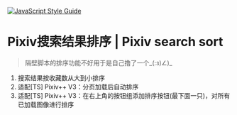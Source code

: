 [![JavaScript Style Guide](https://img.shields.io/badge/code_style-standard-brightgreen.svg)](https://standardjs.com)
# Pixiv搜索结果排序 | Pixiv search sort
> 隔壁脚本的排序功能不好用于是自己撸了一个_(:з)∠)_
1. 搜索结果按收藏数从大到小排序
2. 适配[TS] Pixiv++ V3：分页加载后自动排序
3. 适配[TS] Pixiv++ V3：在右上角的按钮组添加排序按钮(最下面一只)，对所有已加载图像进行排序
